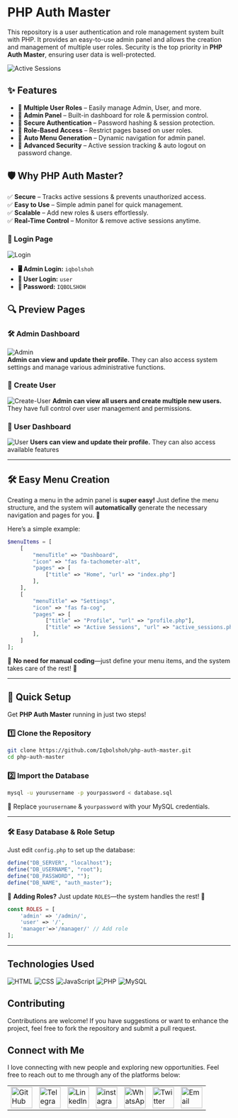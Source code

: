 # PHP Auth Master  

This repository is a user authentication and role management system built with PHP. It provides an easy-to-use admin panel and allows the creation and management of multiple user roles. Security is the top priority in **PHP Auth Master**, ensuring user data is well-protected.  

![Active Sessions](src/images/active_sessions.png)

## ✨ Features  

- 🔹 **Multiple User Roles** – Easily manage Admin, User, and more.  
- 🔹 **Admin Panel** – Built-in dashboard for role & permission control.  
- 🔹 **Secure Authentication** – Password hashing & session protection.  
- 🔹 **Role-Based Access** – Restrict pages based on user roles.  
- 🔹 **Auto Menu Generation** – Dynamic navigation for admin panel.  
- 🔹 **Advanced Security** – Active session tracking & auto logout on password change.  

## 🛡 Why PHP Auth Master?  

✅ **Secure** – Tracks active sessions & prevents unauthorized access.  
✅ **Easy to Use** – Simple admin panel for quick management.  
✅ **Scalable** – Add new roles & users effortlessly.  
✅ **Real-Time Control** – Monitor & remove active sessions anytime.  

### 🔐 Login Page  

![Login](src/images/login.png)  

- **🖥 Admin Login:** `iqbolshoh`  
- **👤 User Login:** `user`  
- **🔑 Password:** `IQBOLSHOH`  

## 🔍 Preview Pages  

### 🛠 Admin Dashboard  
![Admin](src/images/admin_panel.png)  
**Admin can view and update their profile.** They can also access system settings and manage various administrative functions.

### 👥 Create User
![Create-User](src/images/create_user.png)
**Admin can view all users and create multiple new users.** They have full control over user management and permissions.

### 👤 User Dashboard
![User](src/images/user.png)
**Users can view and update their profile.** They can also access available features

---

## 🛠 **Easy Menu Creation**  

Creating a menu in the admin panel is **super easy!** Just define the menu structure, and the system will **automatically** generate the necessary navigation and pages for you. 🎉  

Here’s a simple example:  

```php
$menuItems = [
    [
        "menuTitle" => "Dashboard",
        "icon" => "fas fa-tachometer-alt",
        "pages" => [
            ["title" => "Home", "url" => "index.php"]
        ],
    ],
    [
        "menuTitle" => "Settings",
        "icon" => "fas fa-cog",
        "pages" => [
            ["title" => "Profile", "url" => "profile.php"],
            ["title" => "Active Sessions", "url" => "active_sessions.php"]
        ],
    ]
];
```  

📌 **No need for manual coding**—just define your menu items, and the system takes care of the rest! 🚀

---

## 🚀 Quick Setup  

Get **PHP Auth Master** running in just two steps!  

### 1️⃣ Clone the Repository  
```bash
git clone https://github.com/Iqbolshoh/php-auth-master.git
cd php-auth-master
```

### 2️⃣ Import the Database  
```bash
mysql -u yourusername -p yourpassword < database.sql
```
🔹 Replace `yourusername` & `yourpassword` with your MySQL credentials.  

---

### 🛠 **Easy Database & Role Setup**  

Just edit `config.php` to set up the database:  

```php
define("DB_SERVER", "localhost");
define("DB_USERNAME", "root");
define("DB_PASSWORD", "");
define("DB_NAME", "auth_master");
```

🔑 **Adding Roles?** Just update `ROLES`—the system handles the rest! 🚀  

```php
const ROLES = [
    'admin' => '/admin/',
    'user' => '/', 
    'manager'=>'/manager/' // Add role
];
```
---

## Technologies Used

<div style="display: flex; flex-wrap: wrap; gap: 5px;">
    <img src="https://img.shields.io/badge/HTML-%23F06529.svg?style=for-the-badge&logo=html5&logoColor=white"
        alt="HTML">
    <img src="https://img.shields.io/badge/CSS-%231572B6.svg?style=for-the-badge&logo=css3&logoColor=white" alt="CSS">
    <img src="https://img.shields.io/badge/JavaScript-%23323330.svg?style=for-the-badge&logo=javascript&logoColor=%23F7DF1E"
        alt="JavaScript">
     <img src="https://img.shields.io/badge/PHP-%23777BB4.svg?style=for-the-badge&logo=php&logoColor=white" alt="PHP">
   <img src="https://img.shields.io/badge/MySQL-%234479A1.svg?style=for-the-badge&logo=mysql&logoColor=white"
        alt="MySQL">
</div>


## Contributing

Contributions are welcome! If you have suggestions or want to enhance the project, feel free to fork the repository and submit a pull request.


## Connect with Me

I love connecting with new people and exploring new opportunities. Feel free to reach out to me through any of the platforms below:

<table>
    <tr>
        <td>
            <a href="https://github.com/iqbolshoh">
                <img src="https://raw.githubusercontent.com/rahuldkjain/github-profile-readme-generator/master/src/images/icons/Social/github.svg"
                    height="48" width="48" alt="GitHub" />
            </a>
        </td>
        <td>
            <a href="https://t.me/iqbolshoh_777">
                <img src="https://github.com/gayanvoice/github-active-users-monitor/blob/master/public/images/icons/telegram.svg"
                    height="48" width="48" alt="Telegram" />
            </a>
        </td>
        <td>
            <a href="https://www.linkedin.com/in/iiqbolshoh/">
                <img src="https://github.com/gayanvoice/github-active-users-monitor/blob/master/public/images/icons/linkedin.svg"
                    height="48" width="48" alt="LinkedIn" />
            </a>
        </td>
        <td>
            <a href="https://instagram.com/iqbolshoh_777" target="blank"><img align="center"
                    src="https://raw.githubusercontent.com/rahuldkjain/github-profile-readme-generator/master/src/images/icons/Social/instagram.svg"
                    alt="instagram" height="48" width="48" /></a>
        </td>
        <td>
            <a href="https://wa.me/qr/22PVFQSMQQX4F1">
                <img src="https://github.com/gayanvoice/github-active-users-monitor/blob/master/public/images/icons/whatsapp.svg"
                    height="48" width="48" alt="WhatsApp" />
            </a>
        </td>
        <td>
            <a href="https://x.com/iqbolshoh_777">
                <img src="https://img.shields.io/badge/X-000000?style=for-the-badge&logo=x&logoColor=white" height="48"
                    width="48" alt="Twitter" />
            </a>
        </td>
        <td>
            <a href="mailto:iilhomjonov777@gmail.com">
                <img src="https://github.com/gayanvoice/github-active-users-monitor/blob/master/public/images/icons/gmail.svg"
                    height="48" width="48" alt="Email" />
            </a>
        </td>
    </tr>
</table>